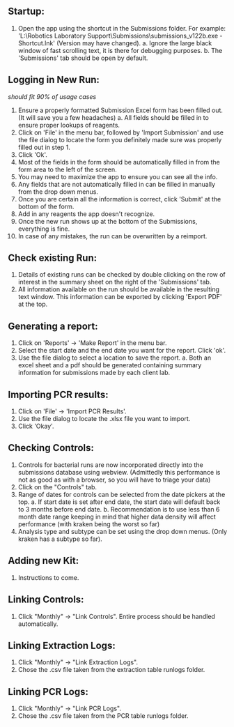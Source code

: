 ## Startup:
1. Open the app using the shortcut in the Submissions folder. For example: 'L:\Robotics Laboratory Support\Submissions\submissions_v122b.exe - Shortcut.lnk' (Version may have changed).
	a. Ignore the large black window of fast scrolling text, it is there for debugging purposes.
	b. The 'Submissions' tab should be open by default.

## Logging in New Run:
*should fit 90% of usage cases*

1. Ensure a properly formatted Submission Excel form has been filled out. (It will save you a few headaches)
    a. All fields should be filled in to ensure proper lookups of reagents.
2. Click on 'File' in the menu bar, followed by 'Import Submission' and use the file dialog to locate the form you definitely made sure was properly filled out in step 1.
3. Click 'Ok'.
4. Most of the fields in the form should be automatically filled in from the form area to the left of the screen.
5. You may need to maximize the app to ensure you can see all the info.
6. Any fields that are not automatically filled in can be filled in manually from the drop down menus.
7. Once you are certain all the information is correct, click 'Submit' at the bottom of the form.
8. Add in any reagents the app doesn't recognize.
9. Once the new run shows up at the bottom of the Submissions, everything is fine.
10. In case of any mistakes, the run can be overwritten by a reimport.

## Check existing Run:

1. Details of existing runs can be checked by double clicking on the row of interest in the summary sheet on the right of the 'Submissions' tab.
2. All information available on the run should be available in the resulting text window. This information can be exported by clicking 'Export PDF' at the top.

## Generating a report:

1. Click on 'Reports' -> 'Make Report' in the menu bar.
2. Select the start date and the end date you want for the report. Click 'ok'.
3. Use the file dialog to select a location to save the report.
	a. Both an excel sheet and a pdf should be generated containing summary information for submissions made by each client lab.

## Importing PCR results:
1. Click on 'File' -> 'Import PCR Results'.
2. Use the file dialog to locate the .xlsx file you want to import.
3. Click 'Okay'.
	
## Checking Controls:

1. Controls for bacterial runs are now incorporated directly into the submissions database using webview. (Admittedly this performance is not as good as with a browser, so you will have to triage your data)
2. Click on the "Controls" tab.
3. Range of dates for controls can be selected from the date pickers at the top.
	a. If start date is set after end date, the start date will default back to 3 months before end date.
	b. Recommendation is to use less than 6 month date range keeping in mind that higher data density will affect performance (with kraken being the worst so far)
4. Analysis type and subtype can be set using the drop down menus. (Only kraken has a subtype so far).

## Adding new Kit:

1. Instructions to come.

## Linking Controls:

1. Click "Monthly" -> "Link Controls". Entire process should be handled automatically.

## Linking Extraction Logs:

1. Click "Monthly" -> "Link Extraction Logs".
2. Chose the .csv file taken from the extraction table runlogs folder.

## Linking PCR Logs:
1. Click "Monthly" -> "Link PCR Logs".
2. Chose the .csv file taken from the PCR table runlogs folder.
